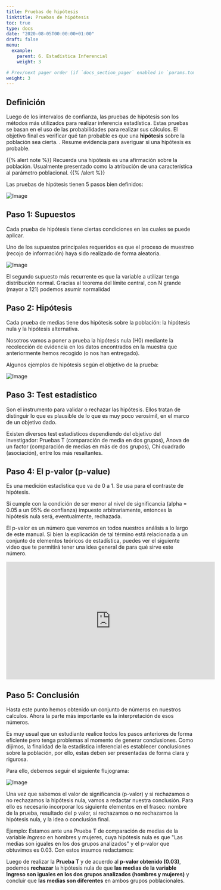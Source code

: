 ```yaml
---
title: Pruebas de hipótesis
linktitle: Pruebas de hipótesis
toc: true
type: docs
date: "2020-08-05T00:00:00+01:00"
draft: false
menu:
  example:
    parent: 6. Estadística Inferencial
    weight: 3

# Prev/next pager order (if `docs_section_pager` enabled in `params.toml`)
weight: 3
---
```


## Definición

Luego de los intervalos de confianza, las pruebas de hipótesis son los métodos más utilizados para realizar inferencia estadística. Estas pruebas se basan en el uso de las probabilidades para realizar sus cálculos. El objetivo final es verificar qué tan probable es que una **hipótesis** sobre la población sea cierta. . Resume evidencia para averiguar si una hipótesis es probable.

{{% alert note %}}
Recuerda una hipótesis es una afirmación sobre la población. Usualmente presentado como la atribución de una característica al parámetro poblacional. 
{{% /alert %}}

Las pruebas de hipótesis tienen 5 pasos bien definidos:

![Image](/cursos/6-3-1.jpg)

## Paso 1: Supuestos

Cada prueba de hipótesis tiene ciertas condiciones en las cuales se puede aplicar.

Uno de los supuestos principales requeridos es que el proceso de muestreo (recojo de información) haya sido realizado de forma aleatoria. 

![Image](/cursos/6-3-2.jpg)

El segundo supuesto más recurrente es que la variable a utilizar tenga distribución normal.  Gracias al teorema del límite central, con N grande (mayor a 121) podemos asumir normalidad

## Paso 2: Hipótesis

Cada prueba de medias tiene dos hipótesis sobre la población: la hipótesis nula y la hipótesis alternativa.

Nosotros vamos a poner a prueba la hipótesis nula (H0) mediante la recolección de evidencia en los datos encontrados en la muestra que anteriormente hemos recogido (o nos han entregado).

Algunos ejemplos de hipótesis según el objetivo de la prueba:

![Image](/cursos/6-3-3.jpg)

## Paso 3: Test estadístico

Son el instrumento para validar o rechazar las hipótesis. Ellos tratan de distinguir lo que es plausible de lo que es muy poco verosímil, en el marco de un objetivo dado.

Existen diversos test estadísticos dependiendo del objetivo del investigador: Pruebas T (comparación de media en dos grupos), Anova de un factor (comparación de medias en más de dos grupos), Chi cuadrado (asociación), entre los más resaltantes. 


## Paso 4: El p-valor (p-value)

Es una medición estadística que va de 0 a 1. Se usa para el contraste de hipótesis.

Si cumple con la condición de ser menor al nivel de significancia (alpha = 0.05 a un 95% de confianza) impuesto arbitrariamente, entonces la hipótesis nula será, eventualmente, rechazada.

El p-valor es un número que veremos en todos nuestros análisis a lo largo de este manual. Si bien la explicación de tal término está relacionada a un conjunto de elementos teóricos de estadística, puedes ver el siguiente video que te permitirá tener una idea general de para qué sirve este número. 

<iframe width="560" height="315" src="https://www.youtube.com/embed/ibmjzFv4K1Y" frameborder="0" allow="accelerometer; autoplay; encrypted-media; gyroscope; picture-in-picture" allowfullscreen></iframe>

## Paso 5: Conclusión

Hasta este punto hemos obtenido un conjunto de números en nuestros calculos. Ahora la parte más importante es la interpretación de esos números. 

Es muy usual que un estudiante realice todos los pasos anteriores de forma eficiente pero tenga problemas al momento de generar conclusiones. Como dijimos, la finalidad de la estadística inferencial es establecer conclusiones sobre la población, por ello, estas deben ser presentadas de forma clara y rigurosa. 

Para ello, debemos seguir el siguiente flujograma:

![Image](/cursos/6-3-3.jpg)

Una vez que sabemos el valor de significancia (p-valor) y si rechazamos o no rechazamos la hipótesis nula, vamos a redactar nuestra conclusión. Para ello es necesario incorporar los siguiente elementos en el fraseo: nombre de la prueba, resultado del p valor, si rechazamos o no rechazamos la hipótesis nula, y la idea o conclusión final. 

Ejemplo: Estamos ante una Prueba T de comparación de medias de la variable *Ingreso* en hombres y mujeres, cuya hipótesis nula es que "Las medias son iguales en los dos grupos analizados" y el p-valor que obtuvimos es 0.03. Con estos insumos redactamos:

Luego de realizar la **Prueba T** y de acuerdo al **p-valor obtenido (0.03)**, podemos **rechazar** la hipótesis nula de que **las medias de la variable Ingreso son iguales en los dos grupos analizados (hombres y mujeres)** y concluir que **las medias son diferentes** en ambos grupos poblacionales. 

